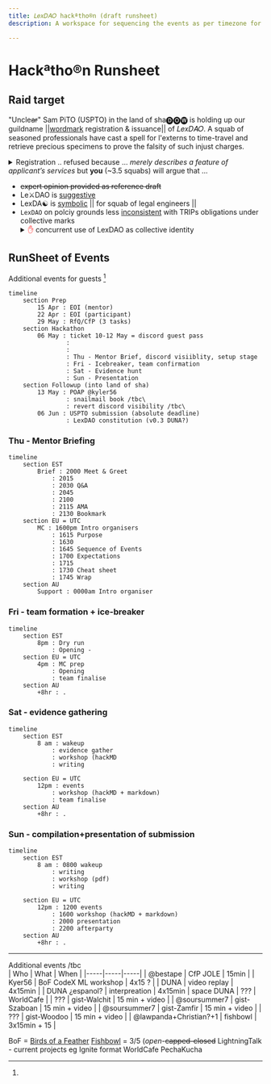```yaml
---
title: 𝐿𝑒𝑥𝐷𝐴𝑂 hackªtho®n (draft runsheet)
description: A workspace for sequencing the events as per timezone for the USPTO raid

---
```


# Hackªtho®n Runsheet

## Raid target

"Uncle~~ar~~" Sam PiTO (USPTO) in the land of sha🅓🅞🅦 is holding up our guildname ||[wordmark](https://tsdr.uspto.gov/#caseNumber=97828729&caseSearchType=US_APPLICATION&caseType=DEFAULT&searchType=statusSearch) registration & issuance|| of 𝐿𝑒𝑥𝐷𝐴𝑂. A squab of seasoned professionals have cast a spell for l'externs to time-travel and retrieve precious specimens to prove the falsity of such injust charges.
<details><summary>Registration .. refused because ... <i>merely describes a feature of applicant’s services</i> but <b>you</b>  (~3.5 squabs) will argue that ...</summary>5 arms of rebuttat in administrative ruling of Trademark Act Section 2(e)(1), 15 U.S.C. §1052(e)(1); see TMEP §§1209.01(b), 1209.03 et seq</details>  

- ~~expert opinion provided as reference draft~~
- Le⚔DAO is [suggestive](https://i0.wp.com/lexdao.org/wp-content/uploads/2023/04/Andres__-_StinkyPinky_fully_armored_medieval_knights_debating_i_f2f87665-092c-470f-9060-c8f2d4ebbd51.webp?w=1024&ssl=1)
- LexDA☯️ is [symbolic](https://substackcdn.com/image/fetch/w_848,h_565,c_fill,f_webp,q_auto:good,fl_progressive:steep,g_center/https%3A%2F%2Fsubstack-post-media.s3.amazonaws.com%2Fpublic%2Fimages%2F06cb6353-9738-42f9-bbeb-4722f8f04e0f_1024x1024.jpeg) || for squab of legal engineers ||
- `LexDAO` on polciy grounds less [inconsistent]() with TRIPs obligations under collective marks <details><summary><font color="red">✋</font> concurrent use of LexDAO as collective identity</summary>
![image alt]() retained for full-members only
</details>

## RunSheet of Events
Additional events for guests [^1]
```mermaid
timeline
    section Prep
        15 Apr : EOI (mentor)
        22 Apr : EOI (participant)
        29 May : RfQ/CfP (3 tasks)
    section Hackathon
        06 May : ticket 10-12 May = discord guest pass
                :   
                :  
                : Thu - Mentor Brief, discord visiiblity, setup stage
                : Fri - Icebreaker, team confirmation
                : Sat - Evidence hunt
                : Sun - Presentation
    section Followup (into land of sha)
        13 May : POAP @kyler56
                : snailmail book /tbc\
                : revert discord visibility /tbc\
        06 Jun : USPTO submission (absolute deadline)
                : LexDAO constitution (v0.3 DUNA?)
```    

### Thu - Mentor Briefing

```mermaid
timeline
    section EST
        Brief : 2000 Meet & Greet
            : 2015 
            : 2030 Q&A 
            : 2045  
            : 2100 
            : 2115 AMA
            : 2130 Bookmark
    section EU = UTC
        MC : 1600pm Intro organisers
            : 1615 Purpose
            : 1630  
            : 1645 Sequence of Events
            : 1700 Expectations
            : 1715  
            : 1730 Cheat sheet
            : 1745 Wrap
    section AU 
        Support : 0000am Intro organiser 
```

### Fri - team formation + ice-breaker

```mermaid
timeline
    section EST
        8pm : Dry run
            : Opening - 
    section EU = UTC
        4pm : MC prep
            : Opening
            : team finalise
    section AU 
        +8hr : .

```

### Sat - evidence gathering
```mermaid
timeline
    section EST
        8 am : wakeup
            : evidence gather 
            : workshop (hackMD
            : writing
            
    section EU = UTC
        12pm : events
            : workshop (hackMD + markdown)
            : team finalise
    section AU 
        +8hr : .
```

### Sun - compilation+presentation of submission
```mermaid
timeline
    section EST
        8 am : 0800 wakeup
            : writing 
            : workshop (pdf)
            : writing
            
    section EU = UTC
        12pm : 1200 events
            : 1600 workshop (hackMD + markdown)
            : 2000 presentation
            : 2200 afterparty
    section AU 
        +8hr : .
```

---
Additional events /tbc\
| Who | What | When |
|-----|-----|-----|
| @bestape | CfP JOLE | 15min |
| Kyer56 | BoF CodeX ML workshop | 4x15 ? |
| DUNA | video replay | 4x15min |
| DUNA ¿espanol? | interpreation | 4x15min 
| space DUNA | ??? | WorldCafe |
| ??? | gist-Walchit | 15 min + video |
| @soursummer7 | gist-Szaboan | 15 min + video |
| @soursummer7 | gist-Zamfir  | 15 min + video |
| ??? | gist-Woodoo  | 15 min + video |
| @lawpanda+Christian?+1  | fishbowl | 3x15min + 15 |
[^1]: 

BoF = [Birds of a Feather](https://en.wiktionary.org/wiki/birds-of-a-feather_session)
[Fishbowl](https://en.wikipedia.org/wiki/Fishbowl_(conversation)) = 3/5 (_open_-~~capped-closed~~
LightningTalk - current projects eg Ignite format
WorldCafe
PechaKucha